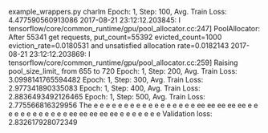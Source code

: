 
example_wrappers.py charlm
Epoch: 1, Step: 100, Avg. Train Loss: 4.477590560913086
2017-08-21 23:12:12.203845: I tensorflow/core/common_runtime/gpu/pool_allocator.cc:247] PoolAllocator: After 55341 get requests, put_count=55392 evicted_count=1000 eviction_rate=0.0180531 and unsatisfied allocation rate=0.0182143
2017-08-21 23:12:12.203869: I tensorflow/core/common_runtime/gpu/pool_allocator.cc:259] Raising pool_size_limit_ from 655 to 720
Epoch: 1, Step: 200, Avg. Train Loss: 3.0998141765594482
Epoch: 1, Step: 300, Avg. Train Loss: 2.977341890335083
Epoch: 1, Step: 400, Avg. Train Loss: 2.8836493492126465
Epoch: 1, Step: 500, Avg. Train Loss: 2.775566816329956
The e e e e e e e e e e e e e e e e e ee ee ee ee ee e e e e e e e e e e e e ee ee ee ee ee e e e e e e e
Validation loss: 2.832617928072349

